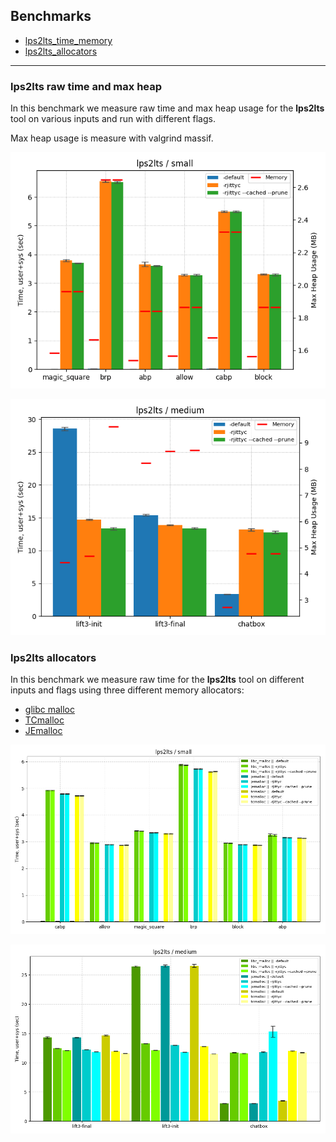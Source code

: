 ## Benchmarks
- [lps2lts_time_memory](#benchmark-lps2lts_time_memory)
- [lps2lts_allocators](#benchmark-lps2lts_allocators)

___

<span id="benchmark-lps2lts_time_memory"></span>

### lps2lts raw time and max heap

In this benchmark we measure raw time and max heap usage for the **lps2lts** tool on various inputs and run with different flags.

Max heap usage is measure with valgrind massif.

![benchmark-lps2lts_time_memory-small-plot](https://raw.githubusercontent.com/gkarlos/mcrl2-perf/master/docs/images/plots/time-memory-small.png)

![benchmark-lps2lts_time_memory-medium-plot](https://raw.githubusercontent.com/gkarlos/mcrl2-perf/master/docs/images/plots/time-memory-medium.png)

<span id="benchmark-lps2lts_allocators"></span>

### lps2lts allocators

In this benchmark we measure raw time for the **lps2lts** tool on different inputs and flags using three different memory allocators:
- [glibc malloc](https://sourceware.org/glibc/wiki/MallocInternals)
- [TCmalloc](http://goog-perftools.sourceforge.net/doc/tcmalloc.html)
- [JEmalloc](http://jemalloc.net/)

![benchmark-lps2lts_allocators-small-plot](https://raw.githubusercontent.com/gkarlos/mcrl2-perf/master/docs/images/plots/allocators-small.png)

![benchmark-lps2lps2lts_allocators-medium-plot](https://raw.githubusercontent.com/gkarlos/mcrl2-perf/master/docs/images/plots/allocators-medium.png)

